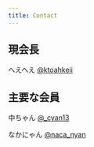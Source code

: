 ```yaml
---
title: Contact
---
```


## 現会長
へえへえ
<a class="fa fa-twitter" href="https://twitter.com/ktoahkeii">@ktoahkeii</a>

## 主要な会員
中ちゃん
<a class="fa fa-twitter" href="https://twitter.com/_cyan13">@_cyan13</a>

なかにゃん
<a class="fa fa-twitter" href="https://twitter.com/naca_nyan">@naca_nyan</a>
